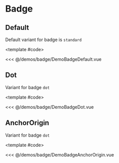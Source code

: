 # Badge

<!-- 👉 Default -->
<Demo>

## Default

Default variant for badge is `standard`

<DemoBadgeDefault />

<template #code>

<<< @/demos/badge/DemoBadgeDefault.vue

</template>

</Demo>

<!-- 👉 Dot -->
<Demo>

## Dot

Variant for badge `dot`

<DemoBadgeDot />

<template #code>

<<< @/demos/badge/DemoBadgeDot.vue

</template>

</Demo>

<!-- 👉 Anchor origin -->
<Demo>

## AnchorOrigin

Variant for badge `dot`

<DemoBadgeAnchorOrigin />

<template #code>

<<< @/demos/badge/DemoBadgeAnchorOrigin.vue

</template>

</Demo>
